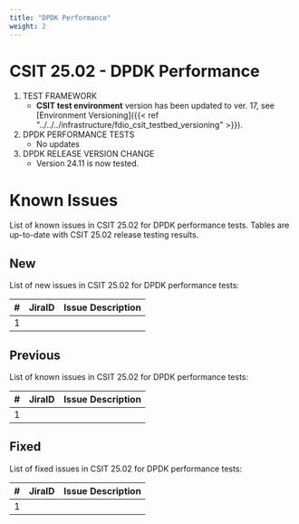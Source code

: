 ```yaml
---
title: "DPDK Performance"
weight: 2
---
```


# CSIT 25.02 - DPDK Performance

1. TEST FRAMEWORK
   - **CSIT test environment** version has been updated to ver. 17, see
     [Environment Versioning]({{< ref "../../../infrastructure/fdio_csit_testbed_versioning" >}}).
2. DPDK PERFORMANCE TESTS
   - No updates
3. DPDK RELEASE VERSION CHANGE
   - Version 24.11 is now tested.

# Known Issues

List of known issues in CSIT 25.02 for DPDK performance tests.
Tables are up-to-date with CSIT 25.02 release testing results.

## New

List of new issues in CSIT 25.02 for DPDK performance tests:

**#** | **JiraID**                                       | **Issue Description**
------|--------------------------------------------------|--------------------------------------------------------------
  1   |                                                  |

## Previous

List of known issues in CSIT 25.02 for DPDK performance tests:

**#** | **JiraID**                                       | **Issue Description**
------|--------------------------------------------------|--------------------------------------------------------------
  1   |                                                  |

## Fixed

List of fixed issues in CSIT 25.02 for DPDK performance tests:

**#** | **JiraID**                                       | **Issue Description**
------|--------------------------------------------------|--------------------------------------------------------------
 1    |                                                  |
